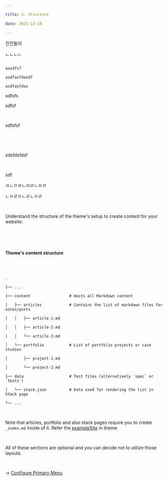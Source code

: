```yaml
---

title: 2. Structure

date: 2021-12-18

---
```


진진돌이

ㄴㄴㄴㄴ

```

aasdfsf

asdfasfdasdf

asdfasfdas

```

sdfsfs

sdfsf

​ 



sdfsfsf

​ 




​ 


sdsfdsfdsf

​ 



sdf

ㅁㄴㅇㄹㄴㅁㄹㄴㅁㄹ

ㄴㅇㄹㅇㄴㄹㄴㅇㄹ

​ 



Understand the structure of the theme's setup to create content for your website.

​ 




​ 


#### Theme's content structure

​ 



```

.

├── ...

├── content                 # Hosts all Markdown content

│   ├── articles            # Contains the list of markdown files for notes/posts

│   │   ├── article-1.md

│   │   ├── article-2.md

│   │   └── article-3.md

│   └── portfolio           # List of portfolio projects or case studies

│       ├── project-1.md

│       └── project-2.md

├── data                    # Test files (alternatively `spec` or `tests`)

│   └── stack.json          # Data used for rendering the list in Stack page

└── ...

```

​ 



Note that articles, portfolio and also stack pages require you to create `_index.md` inside of it. Refer the [exampleSite](https://github.com/apvarun/digital-garden-hugo-theme/tree/main/exampleSite) in theme.

​ 



All of these sections are optional and you can decide not to utilize those layouts.

​ 



→ [Configure Primary Menu](/articles/primary-menu)


